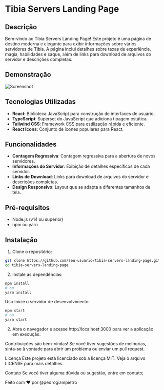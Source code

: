 # Tibia Servers Landing Page

## Descrição

Bem-vindo ao Tibia Servers Landing Page! Este projeto é uma página de destino moderna e elegante para exibir informações sobre vários servidores de Tibia. A página inclui detalhes sobre taxas de experiência, magia, habilidades e saque, além de links para download de arquivos do servidor e descrições completas.

## Demonstração

![Screenshot](./github/onboarding.png)

## Tecnologias Utilizadas

- **React**: Biblioteca JavaScript para construção de interfaces de usuário.
- **TypeScript**: Superset do JavaScript que adiciona tipagem estática.
- **Tailwind CSS**: Framework CSS para estilização rápida e eficiente.
- **React Icons**: Conjunto de ícones populares para React.

## Funcionalidades

- **Contagem Regressiva**: Contagem regressiva para a abertura de novos servidores.
- **Informações do Servidor**: Exibição de detalhes específicos de cada servidor.
- **Links de Download**: Links para download de arquivos do servidor e descrições completas.
- **Design Responsivo**: Layout que se adapta a diferentes tamanhos de tela.

## Pré-requisitos

- Node.js (v14 ou superior)
- npm ou yarn

## Instalação

1. Clone o repositório:

```bash
git clone https://github.com/seu-usuario/tibia-servers-landing-page.git
cd tibia-servers-landing-page
```

2. Instale as dependências:

```bash
npm install
# ou
yarn install
```

Uso
Inicie o servidor de desenvolvimento:

```bash
npm start
# ou
yarn start
```

2. Abra o navegador e acesse http://localhost:3000 para ver a aplicação em execução.

Contribuições são bem-vindas! Se você tiver sugestões de melhorias, sinta-se à vontade para abrir um problema ou enviar um pull request.

Licença
Este projeto está licenciado sob a licença MIT. Veja o arquivo LICENSE para mais detalhes.

Contato
Se você tiver alguma dúvida ou sugestão, entre em contato;

Feito com ❤️ por @pedrogiampietro

